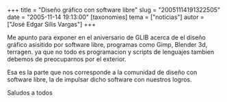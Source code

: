 +++
title = "Diseño gráfico con software libre"
slug = "20051114191322505"
date = "2005-11-14 19:13:00"
[taxonomies]
tema = ["noticias"]
autor = ["José Edgar Silis Vargas"]
+++

Me apunto para exponer en el aniversario de GLIB acerca de el diseño
gráfico asisitido por software libre, programas como Gimp, Blender 3d,
terragen. ya que no todo es programacion y scripts de lenguajes tambien
debemos de preocuparnos por el exterior.

Esa es la parte que nos corresponde a la comunidad de diseño con
software libre, la de impulsar dicho software con nuestros logros.

Saludos a todos


